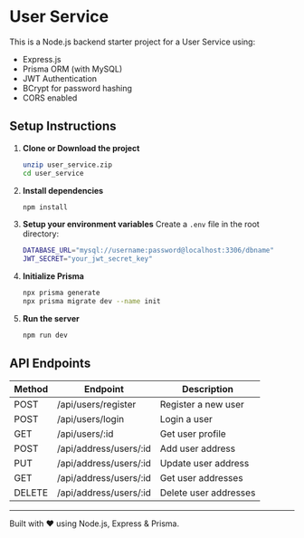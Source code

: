 # User Service

This is a Node.js backend starter project for a User Service using:
- Express.js
- Prisma ORM (with MySQL)
- JWT Authentication
- BCrypt for password hashing
- CORS enabled

## Setup Instructions

1. **Clone or Download the project**
   ```bash
   unzip user_service.zip
   cd user_service
   ```

2. **Install dependencies**
   ```bash
   npm install
   ```

3. **Setup your environment variables**
   Create a `.env` file in the root directory:
   ```bash
   DATABASE_URL="mysql://username:password@localhost:3306/dbname"
   JWT_SECRET="your_jwt_secret_key"
   ```

4. **Initialize Prisma**
   ```bash
   npx prisma generate
   npx prisma migrate dev --name init
   ```

5. **Run the server**
   ```bash
   npm run dev
   ```

## API Endpoints

| Method | Endpoint         | Description          |
|--------|------------------|----------------------|
| POST   | /api/users/register | Register a new user |
| POST   | /api/users/login    | Login a user        |
| GET    | /api/users/:id      | Get user profile    |
| POST    | /api/address/users/:id      | Add user address    |
| PUT    | /api/address/users/:id      | Update user address    |
| GET    | /api/address/users/:id      | Get user addresses    |
| DELETE    | /api/address/users/:id      | Delete user addresses    |

---

Built with ❤️ using Node.js, Express & Prisma.